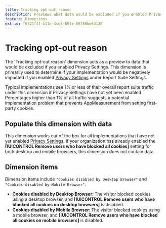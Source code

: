 ```yaml
---
title: Tracking opt-out reason
description: Previews what data would be excluded if you enabled Privacy Settings.
feature: Dimensions
exl-id: f0521f4f-b11e-4ce3-b0fe-60788be6b120
---
```

# Tracking opt-out reason

The 'Tracking opt-out reason' dimension acts as a preview to data that would be excluded if you enabled Privacy Settings. This dimension is primarily used to determine if your implementation would be negatively impacted if you enabled [Privacy Settings](https://experienceleague.adobe.com/docs/core-services/interface/administration/ec-cookies/browser-cookie-settings.html) under Report Suite Settings.

Typical implementations see 1% or less of their overall report suite traffic under this dimension if Privacy Settings have not yet been enabled. Percentages higher than 1% of all traffic suggests a potential implementation problem that prevents AppMeasurement from setting first-party cookies.

## Populate this dimension with data

This dimension works out of the box for all implementations that have not yet enabled [Privacy Settings](https://experienceleague.adobe.com/docs/core-services/interface/administration/ec-cookies/browser-cookie-settings.html). If your organization has already enabled the **[!UICONTROL Remove users who have blocked all cookies]** setting for both desktop and mobile browsers, this dimension does not contain data.

## Dimension items

Dimension items include `"Cookies disabled by Desktop Browser"` and `"Cookies disabled by Mobile Browser"`.

* **Cookies disabled by Desktop Browser**: The visitor blocked cookies using a desktop browser, and **[!UICONTROL Remove users who have blocked all cookies on desktop browsers]** is disabled.
* **Cookies disabled by Mobile Browser**: The visitor blocked cookies using a mobile browser, and **[!UICONTROL Remove users who have blocked all cookies on mobile browsers]** is disabled.
